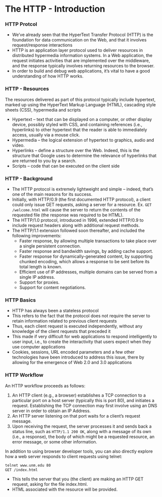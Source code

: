 # The HTTP - Introduction

### HTTP Protcol
- We’ve already seen that the HyperText Transfer Protocol (HTTP) is the foundation for data communication on the Web, and that it involves request/response interactions
- HTTP is an application layer protocol used to deliver resources in distributed hypermedia information systems. In a Web application, the request initiates activities that are implemented over the middleware, and the response typically involves returning resources to the browser.
- In order to build and debug web applications, it’s vital to have a good understanding of how HTTP works.

### HTTP - Resources

The resources delivered as part of this protocol typically include hypertext, marked up using the HyperText Markup Language (HTML), cascading style sheets (CSS), hypermedia and scripts
- Hypertext – text that can be displayed on a computer, or other display device, possibly styled with CSS, and containing references (i.e., hyperlinks) to other hypertext that the reader is able to immediately access, usually via a mouse click.
- Hypermedia – the logical extension of hypertext to graphics, audio and video.
- Hyperlinks – define a structure over the Web. Indeed, this is the structure that Google uses to determine the relevance of hyperlinks that are returned to you by a search.
- Scripts – code that can be executed on the client side

### HTTP - Background

- The HTTP protocol is extremely lightweight and simple – indeed, that’s one of the main reasons for its success.
- Initially, with HTTP/0.9 (the first documented HTTP protocol), a client could only issue GET requests, asking a server for a resource. Ex. `GET /welcome.html` will cause the server to return the contents of the requested file (the response was required to be HTML).
- The HTTP/1.0 protocol, introduced in 1996, extended HTTP/0.9 to include request headers along with additional request methods.
- The HTTP/1.1 extension followed soon thereafter, and included the following improvements:
  - Faster response, by allowing multiple transactions to take place over a single persistent connection.
  - Faster response and bandwidth savings, by adding cache support.
  - Faster response for dynamically-generated content, by supporting chunked encoding, which allows a response to be sent before its total length is known.
  - Efficient use of IP addresses, multiple domains can be served from a single IP address.
  - Support for proxies.
  - Support for content negotiations.

### HTTP Basics
- HTTP has always been a stateless protocol
- This refers to the fact that the protocol does not require the server to retain information related to previous client requests
- Thus, each client request is executed independently, without any knowledge of the client requests that preceded it
- This made if very difficult for web applications to respond intelligently to user input, i.e., to create the interactivity that users expect when they use computer applications
- Cookies, sessions, URL encoded parameters and a few other technologies have been introduced to address this issue, there by allowing for the emergence of Web 2.0 and 3.0 applications

### HTTP Workflow
An HTTP workflow proceeds as follows:
1. An HTTP client (e.g., a browser) establishes a TCP connection to a particular port on a host server (typically this is port 80), and initiates a request. Establishing the TCP connection may first involve using an DNS server in order to obtain an IP Address.
2. An HTTP server listening on that port waits for a client’s request message.
3. Upon receiving the request, the server processes it and sends back a status line, such as `HTTP/1.1 200 OK`, along with a message of its own (i.e., a response), the body of which might be a requested resource, an error message, or some other information.


In addition to using browser developer tools, you can also directly explore how a web server responds to client requests using telnet:
```bash
telnet www.unm.edu 80
GET /index.html
```
- This tells the server that you (the client) are making an HTTP GET request, asking for the file index.html.
- HTML associated with the resource will be provided.
